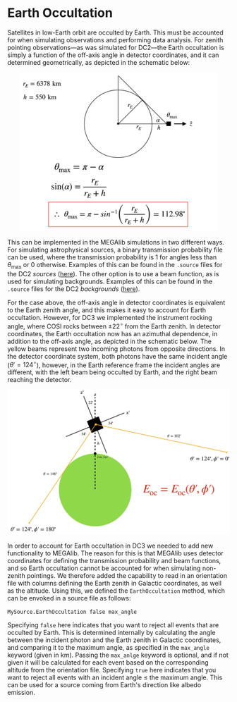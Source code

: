 # Earth Occultation  

Satellites in low-Earth orbit are occulted by Earth. This must be accounted for when simulating observations and performing data analysis. For zenith pointing observations—as was simulated for DC2—the Earth occultation is simply a function of the off-axis angle in detector coordinates, and it can determined geometrically, as depicted in the schematic below:

<p align="center">
<img width="450"  src="images/earth_occ_dc2.png">
</p>

This can be implemented in the MEGAlib simulations in two different ways. For simulating astrophysical sources, a binary transmission probability file can be used, where the transmission probability is 1 for angles less than $\theta_{\text{max}}$ or 0 otherwise. Examples of this can be found in the `.source` files for the DC2 *sources* ([here](https://github.com/cositools/cosi-sim/tree/main/cosi_sim/Source_Library/DC2/sources)). The other option is to use a beam function, as is used for simulating backgrounds. Examples of this can be found in the `.source` files for the DC2 *backgrounds* ([here](https://github.com/cositools/cosi-sim/tree/main/cosi_sim/Source_Library/DC2/backgrounds)).

For the case above, the off-axis angle in detector coordinates is equivalent to the Earth zenith angle, and this makes it easy to account for Earth occultation. However, for DC3 we implemented the instrument rocking angle, where COSI rocks between $\pm 22^\circ$ from the Earth zenith. In detector coordinates, the Earth occultation now has an azimuthal dependence, in addition to the off-axis angle, as depicted in the schematic below. The yellow beams represent two incoming photons from opposite directions. In the detector coordinate system, both photons have the same incident angle ($\theta' = 124^\circ$), however, in the Earth reference frame the incident angles are different, with the left beam being occulted by Earth, and the right beam reaching the detector.

<p align="center">
<img width="600"  src="images/earth_occ_dc3.png">
</p>

In order to account for Earth occultation in DC3 we needed to add new functionality to MEGAlib. The reason for this is that MEGAlib uses detector coordinates for defining the transmission probability and beam functions, and so Earth occultation cannot be accounted for when simulating non-zenith pointings. We therefore added the capability to read in an orientation file with columns defining the Earth zenith in Galactic coordinates, as well as the altitude. Using this, we defined the `EarthOccultation` method, which can be envoked in a source file as follows:

```
MySource.EarthOccultation false max_angle
```

Specifying `false` here indicates that you want to reject all events that are occulted by Earth. This is determined internally by calculating the angle between the incident photon and the Earth zenith in Galactic coordinates, and comparing it to the maximum angle, as specified in the `max_angle` keyword (given in km). Passing the `max_anlge` keyword is optional, and if not given it will be calculated for each event based on the corresponding altitude from the orientation file. Specifying `true` here indicates that you want to reject all events with an incident angle $\leq$ the maximum angle. This can be used for a source coming from Earth's direction like albedo emission. 

